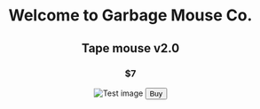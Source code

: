 <center>
 
 <h1> Welcome to Garbage Mouse Co. </h1> 
 <h2> Tape mouse v2.0 </h2>
 <h3> $7 </h3>
 
 
 <img src="https://encrypted-tbn0.gstatic.com/images?q=tbn:ANd9GcQSCdeWVQAaXg3nvWbrd_XO5WMQWL9r2XX-9td9qjZdPGSZXhffUPM94O_jh-iIc5Wl0Sk:https://mayvers.com.au/wp-content/uploads/2017/09/test-image.jpg&usqp=CAU" alt="Test image">
 
 <!---Add paypal link here--->
 
 <a href="https://www.youtube.com/watch?v=dQw4w9WgXcQ">
 <button id="submit">Buy</button>
</a>
</center>
<link rel="CSSstuf" href="CSSstuf.css">
